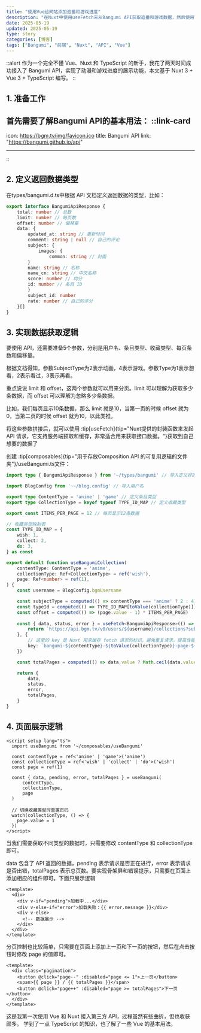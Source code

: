 ```yaml
---
title: "使用Vue给网站添加追番和游戏进度"
description: "在Nuxt中使用useFetch来从Bangumi API获取追番和游戏数据，然后使用Vue来展示这些数据。"
date: 2025-05-19
updated: 2025-05-19
type: story
categories: [博客]
tags: ["Bangumi", "前端", "Nuxt", "API", "Vue"]
---
```

::alert
作为一个完全不懂 Vue、Nuxt 和 TypeScript 的新手，我花了两天时间成功接入了 Bangumi API，实现了动漫和游戏进度的展示功能，本文基于 Nuxt 3 + Vue 3 + TypeScript 编写。
::
## 1. 准备工作

首先需要了解Bangumi API的基本用法：
::link-card
---
icon: https://bgm.tv/img/favicon.ico
title: Bangumi API
link: "https://bangumi.github.io/api"

---
::

## 2. 定义返回数据类型
在types/bangumi.d.ts中根据 API 文档定义返回数据的类型，比如：
```typescript
export interface BangumiApiResponse {
    total: number // 总数
    limit: number // 每页数
    offset: number // 偏移量
    data: {
        updated_at: string // 更新时间
        comment: string | null // 自己的评论
        subject: {
            images: {
                common: string // 封面
        }
        name: string // 名称
        name_cn: string // 中文名称
        score: number // 均分
        id: number // 条目 ID
        }
        subject_id: number
        rate: number // 自己的评分
    }[]
}
```

## 3. 实现数据获取逻辑

要使用 API，还需要准备5个参数，分别是用户名、条目类型、收藏类型、每页条数和偏移量。

根据文档得知，参数SubjectType为2表示动画，4表示游戏。参数Type为1表示想看，2表示看过，3表示再看。

重点说说 limit 和 offset，这两个参数就可以用来分页。limit 可以理解为获取多少条数据，而 offset 可以理解为忽略多少条数据。

比如，我们每页显示10条数据，那么 limit 就是10，当第一页的时候 offset 就为0，当第二页的时候 offset 就为10，以此类推。

将这些参数拼接后，就可以使用 :tip[useFetch]{tip="Nuxt提供的封装函数来发起 API 请求，它支持服务端预取和缓存，非常适合用来获取接口数据。"}获取到自己想要的数据了

创建 :tip[composables]{tip="用于存放Composition API 的可复用逻辑的文件夹"}/useBangumi.ts文件：
```typescript
import type { BangumiApiResponse } from '~/types/bangumi' // 导入定义好的类型

import BlogConfig from '~~/blog.config' // 导入用户名

export type ContentType = 'anime' | 'game' // 定义条目类型
export type CollectionType = keyof typeof TYPE_ID_MAP // 定义收藏类型

export const ITEMS_PER_PAGE = 12 // 每页显示12条数据

// 收藏类型映射表
const TYPE_ID_MAP = {
    wish: 1,
    collect: 2,
    do: 3,
} as const

export default function useBangumiCollection(
    contentType: ContentType = 'anime',
    collectionType: Ref<CollectionType> = ref('wish'),
    page: Ref<number> = ref(1),
) {
    const username = BlogConfig.bgmUsername

    const subjectType = computed(() => contentType === 'anime' ? 2 : 4)
    const typeId = computed(() => TYPE_ID_MAP[toValue(collectionType)])
    const offset = computed(() => (page.value - 1) * ITEMS_PER_PAGE)
    
    const { data, status, error } = useFetch<BangumiApiResponse>(() => {
        return `https://api.bgm.tv/v0/users/${username}/collections?subject_type=${subjectType.value}&type=${typeId.value}&limit=${ITEMS_PER_PAGE}&offset=${offset.value}`
    }, {
        // 这里的 key 是 Nuxt 用来缓存 fetch 请求的标识，避免重复请求，提高性能
        key: `bangumi-${contentType}-${toValue(collectionType)}-page-${toValue(page)}`,
    })

    const totalPages = computed(() => data.value ? Math.ceil(data.value.total / ITEMS_PER_PAGE) : 0) // 计算总页数

    return {
        data,
        status,
        error,
        totalPages,
    }
}
```

## 4. 页面展示逻辑
```vue
<script setup lang="ts">
  import useBangumi from '~/composables/useBangumi'

  const contentType = ref<'anime' | 'game'>('anime')
  const collectionType = ref<'wish' | 'collect' | 'do'>('wish')
  const page = ref(1)

  const { data, pending, error, totalPages } = useBangumi(
      contentType,
      collectionType,
      page
  )

  // 切换收藏类型时重置页码
  watch(collectionType, () => {
    page.value = 1
  })
</script>
```

当我们需要获取不同类型的数据时，只需要修改 contentType 和 collectionType 即可。

data 包含了 API 返回的数据，pending 表示请求是否正在进行，error 表示请求是否出错，totalPages 表示总页数。要实现骨架屏和错误提示，只需要在页面上添加相应的组件即可。下面只展示逻辑

```vue
<template>
  <div>
    <div v-if="pending">加载中...</div>
    <div v-else-if="error">加载失败：{{ error.message }}</div>
    <div v-else>
      <!-- 数据展示 -->
    </div>
  </div>
</template>
```

分页控制也比较简单，只需要在页面上添加上一页和下一页的按钮，然后在点击按钮时修改 page 的值即可。
```vue
<template>
  <div class="pagination">
    <button @click="page--" :disabled="page <= 1">上一页</button>
    <span>{{ page }} / {{ totalPages }}</span>
    <button @click="page++" :disabled="page >= totalPages">下一页</button>
  </div>
</template>
```

这是我第一次使用 Vue 和 Nuxt 接入第三方 API，过程虽然有些曲折，但也收获颇多。
学到了一点 TypeScript 的知识，也了解了一些 Vue 的基本用法。